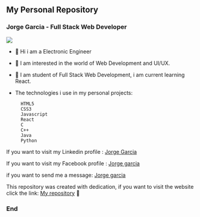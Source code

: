 ## My Personal Repository

### Jorge Garcia - Full Stack Web Developer

![](https://i.postimg.cc/k4B0DDY7/jorge.jpg)

- 👋 Hi i am a  Electronic Engineer

- 👀 I am interested in the world of Web Development and UI/UX.

- 🌱 I am student of Full Stack Web Development, i am current learning React.

- The technologies i use in my personal projects:

		HTML5
		CSS3
		Javascript
		React
		C
		C++
		Java
		Python

If you want to visit my Linkedin profile : [Jorge Garcia](https://www.linkedin.com/in/jorge-garcia-fssd/  "Jorge Garcia")

If you want to visit my Facebook profile : [Jorge garcia](https://www.facebook.com/jorge.garcia.7311352/  "Jorge Garcia")

if you want to send me a message: [Jorge garcia](https://wa.me/+51993797448  "Jorge Garcia")

This repository was created with dedication, if you want to visit the website click the link: [My repository](https://portfolio-jorgelga2707.vercel.app/ "My Repository") 💙

### End

